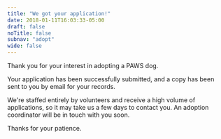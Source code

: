 ```yaml
---
title: "We got your application!"
date: 2018-01-11T16:03:33-05:00
draft: false
noTitle: false
subnav: "adopt"
wide: false
---
```


Thank you for your interest in adopting a PAWS dog.

Your application has been successfully submitted, and a copy has been sent to you by email for your records.

We're staffed entirely by volunteers and receive a high volume of applications, so it may take us a few days to contact you. An adoption coordinator will be in touch with you soon.

Thanks for your patience.